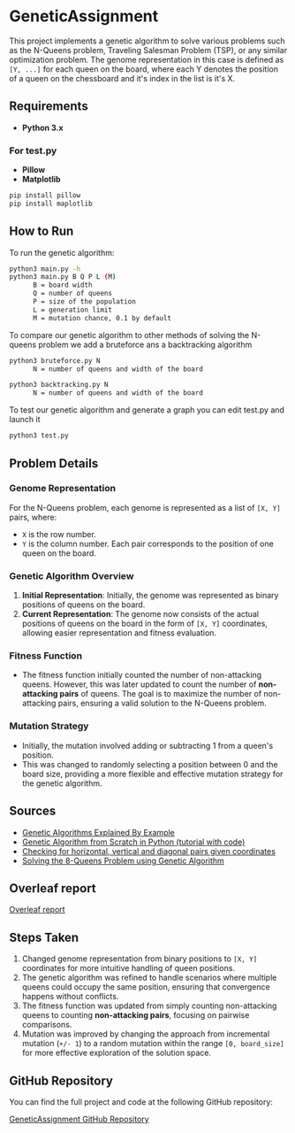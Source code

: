 # GeneticAssignment

This project implements a genetic algorithm to solve various problems such as the N-Queens problem, Traveling Salesman Problem (TSP), or any similar optimization problem. The genome representation in this case is defined as `[Y, ...]` for each queen on the board, where each Y denotes the position of a queen on the chessboard and it's index in the list is it's X.

## Requirements

- **Python 3.x**

### For test.py

- **Pillow**
- **Matplotlib**

```bash
pip install pillow
pip install maplotlib
```

## How to Run

To run the genetic algorithm:

```bash
python3 main.py -h
python3 main.py B Q P L (M)
      B = board width
      Q = number of queens
      P = size of the population
      L = generation limit
      M = mutation chance, 0.1 by default
```

To compare our genetic algorithm to other methods of solving the N-queens problem we add a bruteforce ans a backtracking algorithm

```bash
python3 bruteforce.py N
      N = number of queens and width of the board
```

```bash
python3 backtracking.py N
      N = number of queens and width of the board
```

To test our genetic algorithm and generate a graph you can edit test.py and launch it

```bash
python3 test.py
```

## Problem Details

### Genome Representation

For the N-Queens problem, each genome is represented as a list of `[X, Y]` pairs, where:

- `X` is the row number.
- `Y` is the column number.
  Each pair corresponds to the position of one queen on the board.

### Genetic Algorithm Overview

1. **Initial Representation**: Initially, the genome was represented as binary positions of queens on the board.
2. **Current Representation**: The genome now consists of the actual positions of queens on the board in the form of `[X, Y]` coordinates, allowing easier representation and fitness evaluation.

### Fitness Function

- The fitness function initially counted the number of non-attacking queens. However, this was later updated to count the number of **non-attacking pairs** of queens. The goal is to maximize the number of non-attacking pairs, ensuring a valid solution to the N-Queens problem.

### Mutation Strategy

- Initially, the mutation involved adding or subtracting 1 from a queen's position.
- This was changed to randomly selecting a position between 0 and the board size, providing a more flexible and effective mutation strategy for the genetic algorithm.

## Sources

- [Genetic Algorithms Explained By Example](https://www.youtube.com/watch?v=uQj5UNhCPuo)
- [Genetic Algorithm from Scratch in Python (tutorial with code)](https://www.youtube.com/watch?v=nhT56blfRpE)
- [Checking for horizontal, vertical and diagonal pairs given coordinates](https://stackoverflow.com/questions/41432956/checking-for-horizontal-vertical-and-diagonal-pairs-given-coordinates)
- [Solving the 8-Queens Problem using Genetic Algorithm](https://www.educative.io/answers/solving-the-8-queen-problem-using-genetic-algorithm)

## Overleaf report

[Overleaf report](https://www.overleaf.com/read/yrdgkhtvqkqp#38da64)

## Steps Taken

1. Changed genome representation from binary positions to `[X, Y]` coordinates for more intuitive handling of queen positions.
2. The genetic algorithm was refined to handle scenarios where multiple queens could occupy the same position, ensuring that convergence happens without conflicts.
3. The fitness function was updated from simply counting non-attacking queens to counting **non-attacking pairs**, focusing on pairwise comparisons.
4. Mutation was improved by changing the approach from incremental mutation (`+/- 1`) to a random mutation within the range `[0, board_size]` for more effective exploration of the solution space.

## GitHub Repository

You can find the full project and code at the following GitHub repository:

[GeneticAssignment GitHub Repository](https://github.com/clementpickel/GeneticAssignment)
